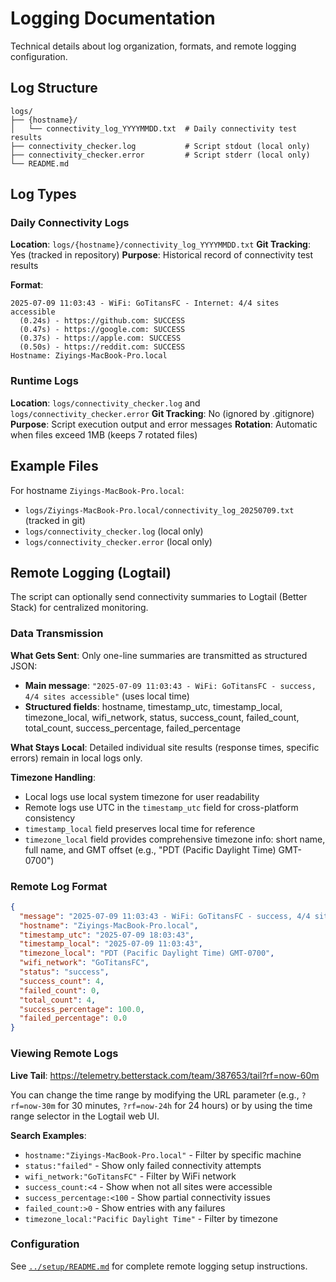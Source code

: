 # Logging Documentation

Technical details about log organization, formats, and remote logging configuration.

## Log Structure

```
logs/
├── {hostname}/
│   └── connectivity_log_YYYYMMDD.txt  # Daily connectivity test results
├── connectivity_checker.log           # Script stdout (local only)
├── connectivity_checker.error         # Script stderr (local only)
└── README.md
```

## Log Types

### Daily Connectivity Logs
**Location**: `logs/{hostname}/connectivity_log_YYYYMMDD.txt`
**Git Tracking**: Yes (tracked in repository)
**Purpose**: Historical record of connectivity test results

**Format**:
```
2025-07-09 11:03:43 - WiFi: GoTitansFC - Internet: 4/4 sites accessible
  (0.24s) - https://github.com: SUCCESS
  (0.47s) - https://google.com: SUCCESS
  (0.37s) - https://apple.com: SUCCESS
  (0.50s) - https://reddit.com: SUCCESS
Hostname: Ziyings-MacBook-Pro.local
```

### Runtime Logs
**Location**: `logs/connectivity_checker.log` and `logs/connectivity_checker.error`
**Git Tracking**: No (ignored by .gitignore)
**Purpose**: Script execution output and error messages
**Rotation**: Automatic when files exceed 1MB (keeps 7 rotated files)

## Example Files

For hostname `Ziyings-MacBook-Pro.local`:
- `logs/Ziyings-MacBook-Pro.local/connectivity_log_20250709.txt` (tracked in git)
- `logs/connectivity_checker.log` (local only)
- `logs/connectivity_checker.error` (local only)

## Remote Logging (Logtail)

The script can optionally send connectivity summaries to Logtail (Better Stack) for centralized monitoring.

### Data Transmission

**What Gets Sent**: Only one-line summaries are transmitted as structured JSON:
- **Main message**: `"2025-07-09 11:03:43 - WiFi: GoTitansFC - success, 4/4 sites accessible"` (uses local time)
- **Structured fields**: hostname, timestamp_utc, timestamp_local, timezone_local, wifi_network, status, success_count, failed_count, total_count, success_percentage, failed_percentage

**What Stays Local**: Detailed individual site results (response times, specific errors) remain in local logs only.

**Timezone Handling**: 
- Local logs use local system timezone for user readability
- Remote logs use UTC in the `timestamp_utc` field for cross-platform consistency
- `timestamp_local` field preserves local time for reference
- `timezone_local` field provides comprehensive timezone info: short name, full name, and GMT offset (e.g., "PDT (Pacific Daylight Time) GMT-0700")

### Remote Log Format

```json
{
  "message": "2025-07-09 11:03:43 - WiFi: GoTitansFC - success, 4/4 sites accessible",
  "hostname": "Ziyings-MacBook-Pro.local",
  "timestamp_utc": "2025-07-09 18:03:43",
  "timestamp_local": "2025-07-09 11:03:43",
  "timezone_local": "PDT (Pacific Daylight Time) GMT-0700",
  "wifi_network": "GoTitansFC",
  "status": "success",
  "success_count": 4,
  "failed_count": 0,
  "total_count": 4,
  "success_percentage": 100.0,
  "failed_percentage": 0.0
}
```

### Viewing Remote Logs

**Live Tail**: https://telemetry.betterstack.com/team/387653/tail?rf=now-60m

You can change the time range by modifying the URL parameter (e.g., `?rf=now-30m` for 30 minutes, `?rf=now-24h` for 24 hours) or by using the time range selector in the Logtail web UI.

**Search Examples**:
- `hostname:"Ziyings-MacBook-Pro.local"` - Filter by specific machine
- `status:"failed"` - Show only failed connectivity attempts
- `wifi_network:"GoTitansFC"` - Filter by WiFi network
- `success_count:<4` - Show when not all sites were accessible
- `success_percentage:<100` - Show partial connectivity issues
- `failed_count:>0` - Show entries with any failures
- `timezone_local:"Pacific Daylight Time"` - Filter by timezone

### Configuration

See [`../setup/README.md`](../setup/README.md) for complete remote logging setup instructions.

